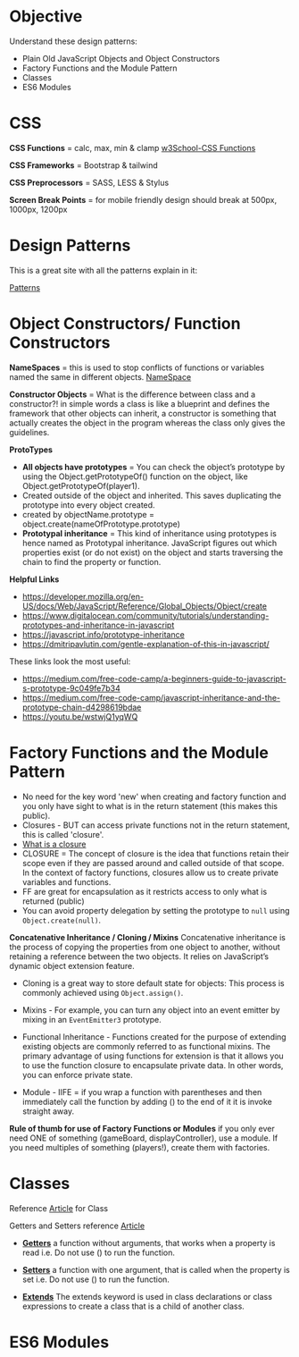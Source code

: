 # Objective

Understand these design patterns:

- Plain Old JavaScript Objects and Object Constructors
- Factory Functions and the Module Pattern
- Classes
- ES6 Modules


# CSS
**CSS Functions** = calc, max, min & clamp [w3School-CSS Functions](https://www.w3schools.com/cssref/css_functions.php)

**CSS Frameworks** = Bootstrap & tailwind

**CSS Preprocessors** = SASS, LESS & Stylus

**Screen Break Points** = for mobile friendly design should break at 500px, 1000px, 1200px
# Design Patterns
This is a great site with all the patterns explain in it:

[Patterns](https://www.patterns.dev/posts#design-patterns)

# Object Constructors/ Function Constructors
**NameSpaces** = this is used to stop conflicts of functions or variables named the same in different objects. [NameSpace](https://youtu.be/PZQQhirc448)

**Constructor Objects** = What is the difference between class and a constructor?! in simple words a class is like a blueprint and defines the framework that other objects can inherit, a constructor is something that actually creates the object in the program whereas the class only gives the guidelines.

**ProtoTypes**

- **All objects have prototypes** = You can check the object’s prototype by using the Object.getPrototypeOf() function on the object, like Object.getPrototypeOf(player1).
- Created outside of the object and inherited.  This saves duplicating the prototype into every object created.
- created by objectName.prototype = object.create(nameOfPrototype.prototype)
- **Prototypal inheritance** = This kind of inheritance using prototypes is hence named as Prototypal inheritance. JavaScript figures out which properties exist (or do not exist) on the object and starts traversing the chain to find the property or function.

**Helpful Links**

- https://developer.mozilla.org/en-US/docs/Web/JavaScript/Reference/Global_Objects/Object/create
- https://www.digitalocean.com/community/tutorials/understanding-prototypes-and-inheritance-in-javascript
- https://javascript.info/prototype-inheritance
- https://dmitripavlutin.com/gentle-explanation-of-this-in-javascript/

These links look the most useful:
- https://medium.com/free-code-camp/a-beginners-guide-to-javascript-s-prototype-9c049fe7b34
- https://medium.com/free-code-camp/javascript-inheritance-and-the-prototype-chain-d4298619bdae
- https://youtu.be/wstwjQ1yqWQ

# Factory Functions and the Module Pattern

- No need for the key word 'new' when creating and factory function and you only have sight to what is in the return statement (this makes this public).
- Closures - BUT can access private functions not in the return statement, this is called 'closure'.
- [What is a closure](https://medium.com/javascript-scene/master-the-javascript-interview-what-is-a-closure-b2f0d2152b36)
- CLOSURE = The concept of closure is the idea that functions retain their scope even if they are passed around and called outside of that scope.  In the context of factory functions, closures allow us to create private variables and functions.
- FF are great for encapsulation as it restricts access to only what is returned (public)
- You can avoid property delegation by setting the prototype to `null` using `Object.create(null)`.

**Concatenative Inheritance / Cloning / Mixins**
Concatenative inheritance is the process of copying the properties from one object to another, without retaining a reference between the two objects. It relies on JavaScript’s dynamic object extension feature.

- Cloning is a great way to store default state for objects: This process is commonly achieved using `Object.assign()`.

- Mixins - For example, you can turn any object into an event emitter by mixing in an `EventEmitter3` prototype.

- Functional Inheritance - Functions created for the purpose of extending existing objects are commonly referred to as functional mixins. The primary advantage of using functions for extension is that it allows you to use the function closure to encapsulate private data. In other words, you can enforce private state.

- Module - IIFE = if you wrap a function with parentheses and then immediately call the function by adding () to the end of it it is invoke straight away.

**Rule of thumb for use of Factory Functions or Modules**
if you only ever need ONE of something (gameBoard, displayController), use a module. If you need multiples of something (players!), create them with factories.

# Classes
Reference [Article](https://javascript.info/class) for Class 

Getters and Setters reference [Article](https://javascript.info/property-accessors)
- **[Getters](https://developer.mozilla.org/en-US/docs/Web/JavaScript/Reference/Functions/get)** a function without arguments, that works when a property is read i.e. Do not use () to run the function.
- **[Setters](https://developer.mozilla.org/en-US/docs/Web/JavaScript/Reference/Functions/set)** a function with one argument, that is called when the property is set i.e. Do not use () to run the function.

- **[Extends](https://developer.mozilla.org/en-US/docs/Web/JavaScript/Reference/Classes/extends)** The extends keyword is used in class declarations or class expressions to create a class that is a child of another class.

# ES6 Modules